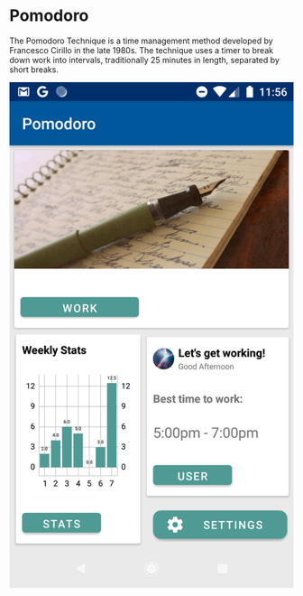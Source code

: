 # Pomodoro

The Pomodoro Technique is a time management method developed by Francesco Cirillo in the late 1980s. The technique uses a
timer to break down work into intervals, traditionally 25 minutes in length, separated by short breaks.


![Home Screen](https://raw.githubusercontent.com/latrujil913/pomodoro/master/photos/home_screen.png
)
